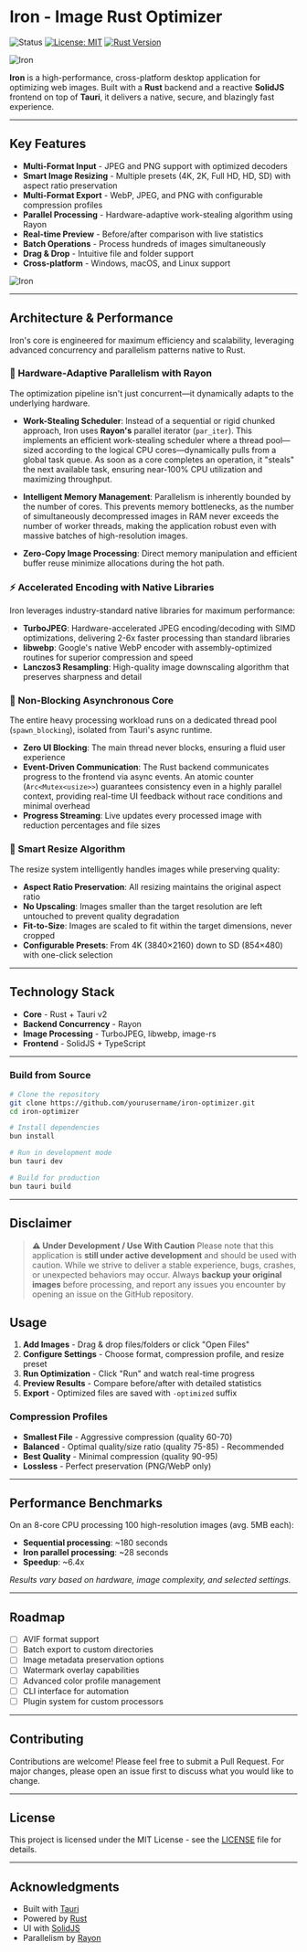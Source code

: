 # Iron - Image Rust Optimizer

![Status](https://img.shields.io/badge/status-under--development-orange)
[![License: MIT](https://img.shields.io/badge/License-MIT-yellow.svg)](https://opensource.org/licenses/MIT)
[![Rust Version](https://img.shields.io/badge/rust-2021_edition-orange.svg)](https://www.rust-lang.org/)

![Iron](screenshot.png)

**Iron** is a high-performance, cross-platform desktop application for optimizing web images. Built with a **Rust** backend and a reactive **SolidJS** frontend on top of **Tauri**, it delivers a native, secure, and blazingly fast experience.

---

## Key Features

- **Multi-Format Input** - JPEG and PNG support with optimized decoders
- **Smart Image Resizing** - Multiple presets (4K, 2K, Full HD, HD, SD) with aspect ratio preservation
- **Multi-Format Export** - WebP, JPEG, and PNG with configurable compression profiles
- **Parallel Processing** - Hardware-adaptive work-stealing algorithm using Rayon
- **Real-time Preview** - Before/after comparison with live statistics
- **Batch Operations** - Process hundreds of images simultaneously
- **Drag & Drop** - Intuitive file and folder support
- **Cross-platform** - Windows, macOS, and Linux support

![Iron](screenshot2.png)

---

## Architecture & Performance

Iron's core is engineered for maximum efficiency and scalability, leveraging advanced concurrency and parallelism patterns native to Rust.

### 🚀 Hardware-Adaptive Parallelism with Rayon

The optimization pipeline isn't just concurrent—it dynamically adapts to the underlying hardware.

- **Work-Stealing Scheduler**: Instead of a sequential or rigid chunked approach, Iron uses **Rayon's** parallel iterator (`par_iter`). This implements an efficient work-stealing scheduler where a thread pool—sized according to the logical CPU cores—dynamically pulls from a global task queue. As soon as a core completes an operation, it "steals" the next available task, ensuring near-100% CPU utilization and maximizing throughput.

- **Intelligent Memory Management**: Parallelism is inherently bounded by the number of cores. This prevents memory bottlenecks, as the number of simultaneously decompressed images in RAM never exceeds the number of worker threads, making the application robust even with massive batches of high-resolution images.

- **Zero-Copy Image Processing**: Direct memory manipulation and efficient buffer reuse minimize allocations during the hot path.

### ⚡ Accelerated Encoding with Native Libraries

Iron leverages industry-standard native libraries for maximum performance:

- **TurboJPEG**: Hardware-accelerated JPEG encoding/decoding with SIMD optimizations, delivering 2-6x faster processing than standard libraries
- **libwebp**: Google's native WebP encoder with assembly-optimized routines for superior compression and speed
- **Lanczos3 Resampling**: High-quality image downscaling algorithm that preserves sharpness and detail

### 🔄 Non-Blocking Asynchronous Core

The entire heavy processing workload runs on a dedicated thread pool (`spawn_blocking`), isolated from Tauri's async runtime.

- **Zero UI Blocking**: The main thread never blocks, ensuring a fluid user experience
- **Event-Driven Communication**: The Rust backend communicates progress to the frontend via async events. An atomic counter (`Arc<Mutex<usize>>`) guarantees consistency even in a highly parallel context, providing real-time UI feedback without race conditions and minimal overhead
- **Progress Streaming**: Live updates every processed image with reduction percentages and file sizes

### 🎯 Smart Resize Algorithm

The resize system intelligently handles images while preserving quality:

- **Aspect Ratio Preservation**: All resizing maintains the original aspect ratio
- **No Upscaling**: Images smaller than the target resolution are left untouched to prevent quality degradation
- **Fit-to-Size**: Images are scaled to fit within the target dimensions, never cropped
- **Configurable Presets**: From 4K (3840×2160) down to SD (854×480) with one-click selection

---

## Technology Stack

- **Core** - Rust + Tauri v2
- **Backend Concurrency** - Rayon
- **Image Processing** - TurboJPEG, libwebp, image-rs
- **Frontend** - SolidJS + TypeScript

---

### Build from Source

```bash
# Clone the repository
git clone https://github.com/yourusername/iron-optimizer.git
cd iron-optimizer

# Install dependencies
bun install

# Run in development mode
bun tauri dev

# Build for production
bun tauri build
```

---

## Disclaimer

> **⚠️ Under Development / Use With Caution**
> Please note that this application is **still under active development** and should be used with caution. While we strive to deliver a stable experience, bugs, crashes, or unexpected behaviors may occur. Always **backup your original images** before processing, and report any issues you encounter by opening an issue on the GitHub repository.

## Usage

1. **Add Images** - Drag & drop files/folders or click "Open Files"
2. **Configure Settings** - Choose format, compression profile, and resize preset
3. **Run Optimization** - Click "Run" and watch real-time progress
4. **Preview Results** - Compare before/after with detailed statistics
5. **Export** - Optimized files are saved with `-optimized` suffix

### Compression Profiles

- **Smallest File** - Aggressive compression (quality 60-70)
- **Balanced** - Optimal quality/size ratio (quality 75-85) - Recommended
- **Best Quality** - Minimal compression (quality 90-95)
- **Lossless** - Perfect preservation (PNG/WebP only)

---

## Performance Benchmarks

On an 8-core CPU processing 100 high-resolution images (avg. 5MB each):

- **Sequential processing**: ~180 seconds
- **Iron parallel processing**: ~28 seconds
- **Speedup**: ~6.4x

*Results vary based on hardware, image complexity, and selected settings.*

---

## Roadmap

- [ ] AVIF format support
- [ ] Batch export to custom directories
- [ ] Image metadata preservation options
- [ ] Watermark overlay capabilities
- [ ] Advanced color profile management
- [ ] CLI interface for automation
- [ ] Plugin system for custom processors

---

## Contributing

Contributions are welcome! Please feel free to submit a Pull Request. For major changes, please open an issue first to discuss what you would like to change.

---

## License

This project is licensed under the MIT License - see the [LICENSE](LICENSE) file for details.

---

## Acknowledgments

- Built with [Tauri](https://tauri.app/)
- Powered by [Rust](https://www.rust-lang.org/)
- UI with [SolidJS](https://www.solidjs.com/)
- Parallelism by [Rayon](https://github.com/rayon-rs/rayon)
